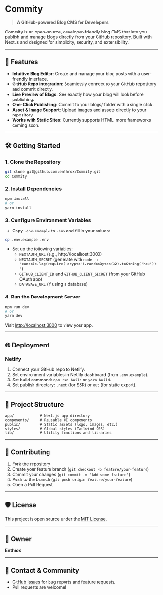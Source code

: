 # Commity

> **A GitHub-powered Blog CMS for Developers**

Commity is an open-source, developer-friendly blog CMS that lets you publish and manage blogs directly from your GitHub repository. Built with Next.js and designed for simplicity, security, and extensibility.

---

## 🚀 Features
- **Intuitive Blog Editor**: Create and manage your blog posts with a user-friendly interface.
- **GitHub Repo Integration**: Seamlessly connect to your GitHub repository and commit directly.
- **Live Preview of Blogs**: See exactly how your blog will look before publishing.
- **One-Click Publishing**: Commit to your blogs/ folder with a single click.
- **Asset & Image Support**: Upload images and assets directly to your repository.
- **Works with Static Sites**: Currently supports HTML; more frameworks coming soon.

---

## 🛠️ Getting Started

### 1. **Clone the Repository**
```sh
git clone git@github.com:enthrox/Commity.git
cd Commity
```

### 2. **Install Dependencies**
```sh
npm install
# or
yarn install
```

### 3. **Configure Environment Variables**
- Copy `.env.example` to `.env` and fill in your values:

```sh
cp .env.example .env
```

- Set up the following variables:
  - `NEXTAUTH_URL` (e.g., http://localhost:3000)
  - `NEXTAUTH_SECRET` (generate with `node -e "console.log(require('crypto').randomBytes(32).toString('hex'))"`)
  - `GITHUB_CLIENT_ID` and `GITHUB_CLIENT_SECRET` (from your GitHub OAuth app)
  - `DATABASE_URL` (if using a database)

### 4. **Run the Development Server**
```sh
npm run dev
# or
yarn dev
```

Visit [http://localhost:3000](http://localhost:3000) to view your app.

---

## 🌐 Deployment

### **Netlify**
1. Connect your GitHub repo to Netlify.
2. Set environment variables in Netlify dashboard (from `.env.example`).
3. Set build command: `npm run build` or `yarn build`.
4. Set publish directory: `.next` (for SSR) or `out` (for static export).

---

## 📁 Project Structure
```
app/            # Next.js app directory
components/     # Reusable UI components
public/         # Static assets (logo, images, etc.)
styles/         # Global styles (Tailwind CSS)
lib/            # Utility functions and libraries
```

---

## 🤝 Contributing

1. Fork the repository
2. Create your feature branch (`git checkout -b feature/your-feature`)
3. Commit your changes (`git commit -m 'Add some feature'`)
4. Push to the branch (`git push origin feature/your-feature`)
5. Open a Pull Request

---

## 🛡️ License

This project is open source under the [MIT License](LICENSE).

---

## 👤 Owner

**Enthrox**

---

## 💬 Contact & Community
- [GitHub Issues](https://github.com/enthrox/Commity/issues) for bug reports and feature requests.
- Pull requests are welcome! 
